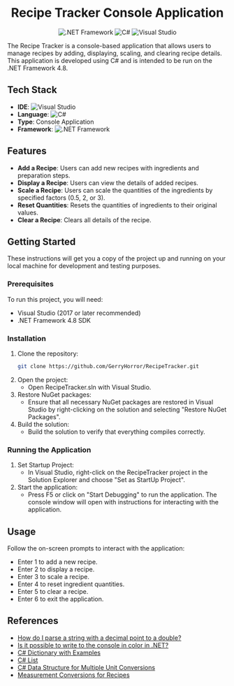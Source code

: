 <div align="center">
  <h1>Recipe Tracker Console Application</h1>
  <img src="https://img.shields.io/badge/.NET-Framework%204.8-blue" alt=".NET Framework">
  <img src="https://img.shields.io/badge/language-C%23-blueviolet" alt="C#">
  <img src="https://img.shields.io/badge/IDE-Visual%20Studio-purple" alt="Visual Studio">
</div>

The Recipe Tracker is a console-based application that allows users to manage recipes by adding, displaying, scaling, and clearing recipe details. This application is developed using C# and is intended to be run on the .NET Framework 4.8.

## Tech Stack

- **IDE**: ![Visual Studio](https://img.shields.io/badge/Visual_Studio-2019-purple.svg)
- **Language**: ![C#](https://img.shields.io/badge/C%23-9.0-blueviolet.svg)
- **Type**: Console Application
- **Framework**: ![.NET Framework](https://img.shields.io/badge/.NET_Framework-4.8-blue.svg)

## Features

- **Add a Recipe**: Users can add new recipes with ingredients and preparation steps.
- **Display a Recipe**: Users can view the details of added recipes.
- **Scale a Recipe**: Users can scale the quantities of the ingredients by specified factors (0.5, 2, or 3).
- **Reset Quantities**: Resets the quantities of ingredients to their original values.
- **Clear a Recipe**: Clears all details of the recipe.

## Getting Started

These instructions will get you a copy of the project up and running on your local machine for development and testing purposes.

### Prerequisites

To run this project, you will need:

- Visual Studio (2017 or later recommended)
- .NET Framework 4.8 SDK

### Installation
1. Clone the repository:
   ```bash
   git clone https://github.com/GerryHorror/RecipeTracker.git
2. Open the project:
   - Open RecipeTracker.sln with Visual Studio.
3. Restore NuGet packages:
   - Ensure that all necessary NuGet packages are restored in Visual Studio by right-clicking on the solution and selecting "Restore NuGet Packages".
4. Build the solution:
   - Build the solution to verify that everything compiles correctly.

### Running the Application

1. Set Startup Project:
   - In Visual Studio, right-click on the RecipeTracker project in the Solution Explorer and choose "Set as StartUp Project".
2. Start the application:
   - Press F5 or click on "Start Debugging" to run the application. The console window will open with instructions for interacting with the application.

## Usage

Follow the on-screen prompts to interact with the application:

- Enter 1 to add a new recipe.
- Enter 2 to display a recipe.
- Enter 3 to scale a recipe.
- Enter 4 to reset ingredient quantities.
- Enter 5 to clear a recipe.
- Enter 6 to exit the application.

## References

- [How do I parse a string with a decimal point to a double?](https://stackoverflow.com/questions/1354924/how-do-i-parse-a-string-with-a-decimal-point-to-a-double)
- [Is it possible to write to the console in color in .NET?](https://stackoverflow.com/questions/2743260/is-it-possible-to-write-to-the-console-in-colour-in-net)
- [C# Dictionary with Examples](https://www.geeksforgeeks.org/c-sharp-dictionary-with-examples/)
- [C# List](https://www.c-sharpcorner.com/article/c-sharp-list/)
- [C# Data Structure for Multiple Unit Conversions](https://stackoverflow.com/questions/495110/c-sharp-data-structure-for-multiple-unit-conversions)
- [Measurement Conversions for Recipes](https://www.thespruceeats.com/recipe-conversions-486768)
